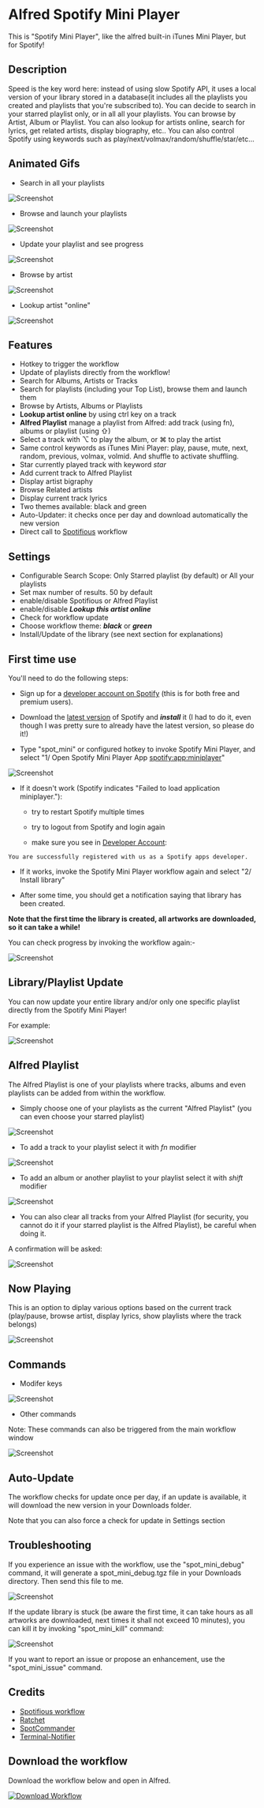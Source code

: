 # Alfred Spotify Mini Player


This is "Spotify Mini Player", like the alfred built-in iTunes Mini Player, but for Spotify!

## Description

Speed is the key word here: instead of using slow Spotify API, it uses a local version of your library stored in a database(it includes all the playlists you created and playlists that you're subscribed to). You can decide to search in your starred playlist only, or in all all your playlists. You can browse by Artist, Album or Playlist. You can also lookup for artists online, search for lyrics, get related artists, display biography, etc..
You can also control Spotify using keywords such as play/next/volmax/random/shuffle/star/etc...

## Animated Gifs

* Search in all your playlists

![Screenshot](https://i.cloudup.com/pKTGG2faiC.gif)

* Browse and launch your playlists

![Screenshot](https://i.cloudup.com/A9tePlpX1S.gif)

* Update your playlist and see progress

![Screenshot](https://i.cloudup.com/tx8lqblTEu.gif)

* Browse by artist

![Screenshot](https://i.cloudup.com/UKMug-dWQV.gif)

* Lookup artist "online"

![Screenshot](https://i.cloudup.com/zbv6NCInTi.gif)

## Features

* Hotkey to trigger the workflow
* Update of playlists directly from the workflow!
* Search for Albums, Artists or Tracks
* Search for playlists (including your Top List), browse them and launch them
* Browse by Artists, Albums or Playlists
* **Lookup artist online** by using ctrl key on a track
* **Alfred Playlist** manage a playlist from Alfred: add track (using fn), albums or playlist (using ⇧)
* Select a track with ⌥ to play the album, or ⌘ to play the artist
* Same control keywords as iTunes Mini Player: play, pause, mute, next, random, previous, volmax, volmid. And shuffle to activate shuffling.
* Star currently played track with keyword *star*
* Add current track to Alfred Playlist
* Display artist bigraphy
* Browse Related artists
* Display current track lyrics
* Two themes available: black and green
* Auto-Updater: it checks once per day and download automatically the new version
* Direct call to [Spotifious](http://www.alfredforum.com/topic/1644-spotifious-a-natural-spotify-controller-for-alfred) workflow

## Settings

* Configurable Search Scope: Only Starred playlist (by default) or All your playlists
* Set max number of results. 50 by default
* enable/disable Spotifious or Alfred Playlist
* enable/disable ***Lookup this artist online***
* Check for workflow update
* Choose workflow theme: ***black*** or ***green***
* Install/Update of the library (see next section for explanations)

## First time use

You'll need to do the following steps:

* Sign up for a [developer account on Spotify](https://devaccount.spotify.com/my-account/) (this is for both free and premium users).

* Download the [latest version](https://www.spotify.com/fr/download/mac/) of Spotify and ***install*** it (I had to do it, even though I was pretty sure to already have the latest version, so please do it!)

* Type "spot_mini" or configured hotkey to invoke Spotify Mini Player, and select "1/ Open Spotify Mini Player App <spotify:app:miniplayer>" 

![Screenshot](https://i.cloudup.com/QVFwkPR7V7.png)

* If it doesn't work (Spotify indicates "Failed to load application miniplayer."):

  * try to restart Spotify multiple times
  
  * try to logout from Spotify and login again
  
  * make sure you see in [Developer Account](https://devaccount.spotify.com/my-account/):

```  
You are successfully registered with us as a Spotify apps developer.
```

* If it works, invoke the Spotify Mini Player workflow again and select "2/ Install library"

* After some time, you should get a notification saying that library has been created.

**Note that the first time the library is created, all artworks are downloaded, so it can take a while!**

You can check progress by invoking the workflow again:-

![Screenshot](https://i.cloudup.com/NajHMexvb7.png)


## Library/Playlist Update

You can now update your entire library and/or only one specific playlist directly from the Spotify Mini Player!

For example:

![Screenshot](https://i.cloudup.com/QER69TlaZa.png)

## Alfred Playlist

The Alfred Playlist is one of your playlists where tracks, albums and even playlists can be added from within the workflow.

* Simply choose one of your playlists as the current "Alfred Playlist" (you can even choose your starred playlist)

![Screenshot](https://i.cloudup.com/CkEfC9emQI.png)

* To add a track to your playlist select it with *fn* modifier

![Screenshot](https://i.cloudup.com/O9I8lqCvl3.png)

* To add an album or another playlist to your playlist select it with *shift* modifier

![Screenshot](https://i.cloudup.com/I6zvg23d39.png)


* You can also clear all tracks from your Alfred Playlist (for security, you cannot do it if your starred playlist is the Alfred Playlist), be careful when doing it. 

A confirmation will be asked:

![Screenshot](https://i.cloudup.com/y6qlZZaGaK.png)


## Now Playing

This is an option to diplay various options based on the current track (play/pause, browse artist, display lyrics, show playlists where the track belongs)

![Screenshot](https://i.cloudup.com/PZrDLRlLwb.png)

## Commands

* Modifer keys

![Screenshot](https://i.cloudup.com/8TSup8JB2l.png)

* Other commands

Note: These commands can also be triggered from the main workflow window

![Screenshot](https://i.cloudup.com/nGQOVeLbdr.png)


## Auto-Update

The workflow checks for update once per day, if an update is available, it will download the new version in your Downloads folder.

Note that you can also force a check for update in Settings section


## Troubleshooting

If you experience an issue with the workflow, use the "spot_mini_debug" command, it will generate a spot_mini_debug.tgz file in your Downloads directory. Then send this file to me.

![Screenshot](https://i.cloudup.com/rkqaeTehJK.png)

If the update library is stuck (be aware the first time, it can take hours as all artworks are downloaded, next times it shall not exceed 10 minutes), you can kill it by invoking "spot_mini_kill" command:

![Screenshot](https://i.cloudup.com/rusuJc78Wg.png)

If you want to report an issue or propose an enhancement, use the "spot_mini_issue" command.

## Credits

* [Spotifious workflow](https://github.com/citelao/Spotify-for-Alfred)
* [Ratchet](http://socketo.me)
* [SpotCommander](https://github.com/olejon/spotcommander)
* [Terminal-Notifier](https://github.com/alloy/terminal-notifier)


## Download the workflow

Download the workflow below and open in Alfred.

[![Download Workflow](https://raw.github.com/vdesabou/alfred-spotify-mini-player/master/images/alfred-workflow-icon.png)](https://raw.githubusercontent.com/packal/repository/master/com.vdesabou.spotify.mini.player/spotifyminiplayer.alfredworkflow)

